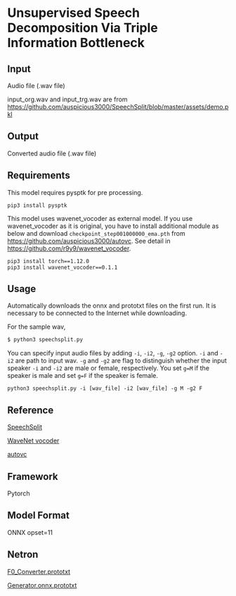 # Unsupervised Speech Decomposition Via Triple Information Bottleneck

## Input

Audio file (.wav file)

input_org.wav and input_trg.wav are from https://github.com/auspicious3000/SpeechSplit/blob/master/assets/demo.pkl


## Output

Converted audio file (.wav file)


## Requirements
This model requires pysptk for pre processing.

```
pip3 install pysptk
```

This model uses wavenet_vocoder as external model. If you use wavenet_vocoder as it is original, you have to install additional module as below and download `checkpoint_step001000000_ema.pth` from https://github.com/auspicious3000/autovc. See detail in https://github.com/r9y9/wavenet_vocoder.
```
pip3 install torch==1.12.0
pip3 install wavenet_vocoder==0.1.1
```

## Usage
Automatically downloads the onnx and prototxt files on the first run.
It is necessary to be connected to the Internet while downloading.

For the sample wav,
```bash
$ python3 speechsplit.py
```

You can specify input audio files by adding `-i`, `-i2`, `-g`, `-g2` option. `-i` and `-i2` are path to input wav. `-g` and `-g2` are flag to distinguish whether the input speaker `-i` and `-i2` are male or female, respectively. You set `g=M` if the speaker is male and set `g=F` if the speaker is female.
```
python3 speechsplit.py -i [wav_file] -i2 [wav_file] -g M -g2 F
```

## Reference

[SpeechSplit](https://github.com/auspicious3000/SpeechSplit)

[WaveNet vocoder](https://github.com/r9y9/wavenet_vocoder)

[autovc](https://github.com/auspicious3000/autovc)

## Framework

Pytorch

## Model Format

ONNX opset=11

## Netron
[F0_Converter.prototxt](https://netron.app/?url=https://storage.googleapis.com/ailia-models/speechsplit/F0_Converter.prototxt)

[Generator.onnx.prototxt](https://netron.app/?url=https://storage.googleapis.com/ailia-models/speechsplit/Generator.onnx.prototxt)